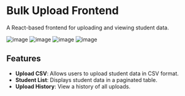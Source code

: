 # Bulk Upload Frontend

A React-based frontend for uploading and viewing student data.


![image](https://github.com/user-attachments/assets/d194da90-169b-4d1c-8e30-85734d681d50)
![image](https://github.com/user-attachments/assets/e43bafc1-854f-498b-b9d0-3132d42fcf39)
![image](https://github.com/user-attachments/assets/79a3d444-9acb-4a85-9f36-073235779ccf)
![image](https://github.com/user-attachments/assets/a6a05610-ecac-4fa7-9020-487087611e84)



## Features

- **Upload CSV**: Allows users to upload student data in CSV format.
- **Student List**: Displays student data in a paginated table.
- **Upload History**: View a history of all uploads.


